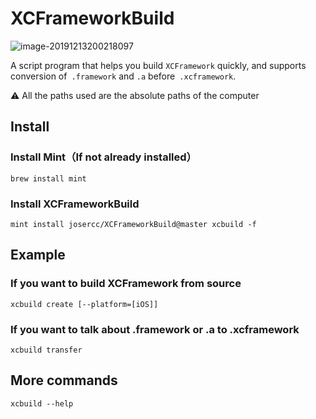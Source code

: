 # XCFrameworkBuild

![image-20191213200218097](http://ipicimage-1251019290.coscd.myqcloud.com/2019-12-13-120221.png)

A script program that helps you build `XCFramework` quickly, and supports conversion of` .framework` and `.a` before` .xcframework`.

⚠️ All the paths used are the absolute paths of the computer

## Install

### Install Mint（If not already installed）

```shell
brew install mint
```

### Install XCFrameworkBuild

```shell
mint install josercc/XCFrameworkBuild@master xcbuild -f
```

## Example

### If you want to build XCFramework from source

```shell
xcbuild create [--platform=[iOS]]
```

### If you want to talk about .framework or .a to .xcframework

```
xcbuild transfer
```

## More commands

```
xcbuild --help
```

